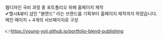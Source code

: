 
웹디자인 국비 과정 중 포트폴리오 위해 홈페이지 제작
<br>
✔헬시&뷰티 샵인 "블랜드" 라는 브랜드를 기획부터 홈페이지 제작까지 하였습니다.
<br>
메인 페이지 + 4개의 서브페이지로 구성
<br>
<br>
👉https://young-yoii.github.io/portfolio-blend-publishing

